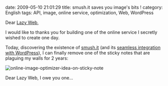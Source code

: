 date: 2009-05-10 21:01:29
title: smush.it saves you image's bits !
category: English
tags: API, image, online service, optimization, Web, WordPress

Dear [Lazy Web](http://wikipedia.org/wiki/LazyWeb),

I would like to thanks you for building one of the online service I secretly wished to create one day.

Today, discovering the existence of [smush.it](http://smush.it) (and its [seamless integration with WordPress](http://wordpress.org/extend/plugins/wp-smushit/)), I can finally remove one of the sticky notes that are plaguing my walls for 2 years:

![online-image-optimizer-idea-on-sticky-note](/static/uploads/2009/05/online-image-optimizer-idea-on-sticky-note.jpg)

Dear Lazy Web, I owe you one...
